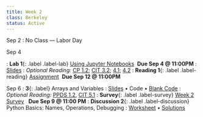 ```yaml
---
title: Week 2 
class: Berkeley
status: Active
---
```



Sep 2
: No Class — Labor Day

Sep 4

: **Lab 1**{: .label .label-lab} [Using Jupyter Notebooks](https://datahub.berkeley.edu/hub/user-redirect/git-pull?repo=https%3A%2F%2Fgithub.com%2Fdata-6-berkeley%2Fmaterials-fa24&branch=main&urlpath=tree%2Fmaterials-fa24%2Flabs%2Flab01%2Flab01.ipynb) &nbsp;**Due Sep 4 @ 11:00PM**
  : [Slides](https://docs.google.com/presentation/d/1kGbSrJVYbczIjIdpXfFAKqTfgrsjQ41GXfqa-k0gvts/edit?usp=sharing)
: *Optional Reading:* [CP 1.2](https://www.composingprograms.com/pages/12-elements-of-programming.html); [CIT 3.2](https://inferentialthinking.com/chapters/03/2/Names.html); [4.1](https://www.inferentialthinking.com/chapters/04/1/Numbers.html); [4.2](https://inferentialthinking.com/chapters/04/2/Strings.html)
: **Reading 1**{: .label .label-reading} [Assignment](https://www.gradescope.com/courses/845265/assignments/4893281) &nbsp;**Due Sep 12 @ 11:00PM**


Sep 6
: **3**{: .label} Arrays and Variables
  : [Slides](https://docs.google.com/presentation/d/1cUxlSsQai5RbFYElLIYOWDT_gOjj5gniAdt1FxpMDc8/edit?usp=sharing) &#8226; Code &#8226; [Blank Code](https://datahub.berkeley.edu/hub/user-redirect/git-pull?repo=https%3A%2F%2Fgithub.com%2Fdata-6-berkeley%2Fmaterials-fa24&branch=main&urlpath=tree%2Fmaterials-fa24%2Flectures%2Flec04%2Flec04-blank.ipynb)
: *Optional Reading:* [PPDS 1.2](https://www.tomasbeuzen.com/python-programming-for-data-science/chapters/chapter1-basics.html#none), [CIT 5.1](https://inferentialthinking.com/chapters/05/1/Arrays.html)
: **Survey**{: .label .label-survey} [Week 2 Survey](https://docs.google.com/forms/d/e/1FAIpQLScVMHQpBgbUIS74sOza-CcUKJ0wWxERQBHogNw09LytIpFvrA/viewform) &nbsp; **Due Sep 9 @ 11:00 PM**
: **Discussion 2**{: .label .label-discussion} Python Basics: Names, Operations, Debugging
  : [Worksheet](https://drive.google.com/file/d/1jdltAlLYa-FTiwKWBEQFiPr9UpymjfD2/view?usp=sharing)
  &#8226; [Solutions](https://drive.google.com/file/d/1mQG7FSAA-NhcrdX5nH7jebAgf6QkKJmi/view?usp=sharing) 
